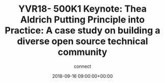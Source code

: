 ---
amazon_s3_presentation_url: None
amazon_s3_video_url: None
author: connect
categories:
- yvr18
comments: false
date: '2018-09-16 09:00:00+00:00'
image:
  featured: true
  name: YVR18-500K1.png
  path: /assets/images/featured-images/YVR18-500K1.png
layout: resource-post
session_id: YVR18-500K1
session_track: Keynote
slideshare_presentation_url: None
speakers: []
title: 'YVR18- 500K1 Keynote: Thea Aldrich Putting Principle into Practice: A case
  study on building a diverse open source technical community'
youtube_video_url: None
---